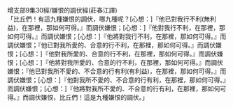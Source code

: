 增支部9集30經/嫌恨的調伏經(莊春江譯)  
「比丘們！有這九種嫌恨的調伏，哪九種呢？[心想：]『他已對我行不利(無利益)，在那裡，那如何可得。』而調伏嫌恨；[心想：]『他對我行不利，在那裡，那如何可得。』而調伏嫌恨；[心想：]『他將對我行不利，在那裡，那如何可得。』而調伏嫌恨；『他已對我所愛的、合意的行不利，在那裡，那如何可得。』而調伏嫌恨；[心想：]『他對我所愛的、合意的行不利，在那裡，那如何可得。』而調伏嫌恨；[心想：]『他將對我所愛的、合意的行不利，在那裡，那如何可得。』而調伏嫌恨；『他已對我所不愛的、不合意的行有利(有利益)，在那裡，那如何可得。』而調伏嫌恨；[心想：]『他對我所不愛的、不合意的行有利，在那裡，那如何可得。』而調伏嫌恨；[心想：]『他將對我所不愛的、不合意的行有利，在那裡，那如何可得。』而調伏嫌恨，比丘們！這是九種嫌恨的調伏。」  
  
  
